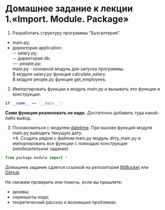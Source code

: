 Домашнее задание к лекции 1.«Import. Module. Package»
=====================================================
1. Разработать структуру программы "Бухгалтерия".
  + main.py;
  + директория application:<br/>
    -- salary.py;<br/>
    -- директория db:<br/>
    --- people.py;<br/>
  main.py - основной модуль для запуска программы.<br/>
  В модуле salary.py функция calculate_salary.<br/>
  В модуле people.py функция get_employees.<br/>
  
2. Импортировать функции в модуль main.py и вызывать эти функции в конструкции.<br/>
```python
if __name__ == '__main__':
```
**Сами функции реализовать не надо.** Достаточно добавить туда какой-либо вывод.

3. Познакомиться с модулем [datetime](https://pythonworld.ru/moduli/modul-datetime.html). При вызове функций модуля main.py выводить текущую дату.<br/>
*4. Создать рядом с файлом main.py модуль dirty_main.py и импортировать все функции с помощью конструкции (необязательное задание)
```python
from package.module import *
```
Домашнее задание сдается ссылкой на репозиторий [BitBucket](https://bitbucket.org/) или [GitHub](https://github.com/)

Не сможем проверить или помочь, если вы пришлете:

+ архивы;
+ скриншоты кода;
+ теоретический рассказ о возникших проблемах.
